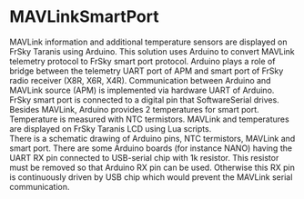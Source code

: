 # MAVLinkSmartPort
MAVLink information and additional temperature sensors are displayed on FrSky Taranis using Arduino.
This solution uses Arduino to convert MAVLink telemetry protocol to FrSky smart port protocol.
Arduino plays a role of bridge between the telemetry UART port of APM and smart port of FrSky radio receiver (X8R, X6R, X4R).
Communication between Arduino and MAVLink source (APM) is implemented via hardware UART of Arduino.
FrSky smart port is connected to a digital pin that SoftwareSerial drives.
Besides MAVLink, Arduino provides 2 temperatures for smart port. Temperature is measured with NTC termistors.
MAVLink and temperatures are displayed on FrSky Taranis LCD using Lua scripts.      
There is a schematic drawing of Arduino pins, NTC termistors, MAVLink and smart port.
There are some Arduino boards (for instance NANO) having the UART RX pin connected to USB-serial chip with 1k resistor.
This resistor must be removed so that Arduino RX pin can be used. 
Otherwise this RX pin is continuously driven by USB chip which would prevent the MAVLink serial communication.      


